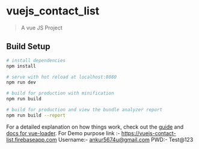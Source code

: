 # vuejs_contact_list

> A vue JS Project

## Build Setup

``` bash
# install dependencies
npm install

# serve with hot reload at localhost:8080
npm run dev

# build for production with minification
npm run build

# build for production and view the bundle analyzer report
npm run build --report
```

For a detailed explanation on how things work, check out the [guide](http://vuejs-templates.github.io/webpack/) and [docs for vue-loader](http://vuejs.github.io/vue-loader).
For Demo purpose link :- https://vuejs-contact-list.firebaseapp.com
Username:- ankur5674u@gmail.com
PWD:- Test@123
